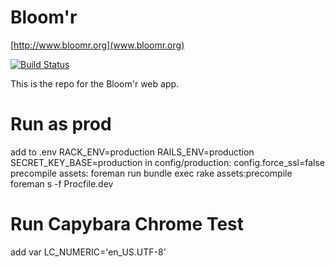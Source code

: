 Bloom'r
======

[http://www.bloomr.org](www.bloomr.org)

[![Build Status](https://travis-ci.org/bloomr/web.svg?branch=master)](https://travis-ci.org/bloomr/web)

This is the repo for the Bloom'r web app.

Run as prod
===========

add to .env
RACK_ENV=production
RAILS_ENV=production
SECRET_KEY_BASE=production
in config/production: config.force_ssl=false
precompile assets: foreman run bundle exec rake assets:precompile
foreman s -f Procfile.dev

Run Capybara Chrome Test
========================
add var
LC_NUMERIC='en_US.UTF-8’
